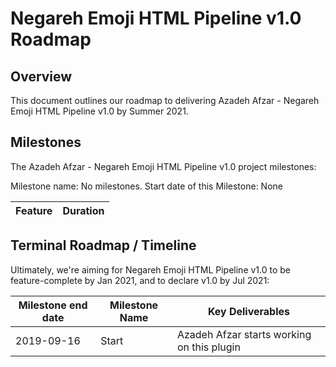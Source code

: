 # Negareh Emoji HTML Pipeline v1.0 Roadmap

## Overview

This document outlines our roadmap to delivering Azadeh Afzar - Negareh Emoji HTML Pipeline
v1.0 by Summer 2021.

## Milestones

The Azadeh Afzar - Negareh Emoji HTML Pipeline
v1.0 project milestones:

Milestone name: No milestones.
Start date of this Milestone: None

| Feature | Duration |
| --- | --- |


## Terminal Roadmap / Timeline

Ultimately, we're aiming for Negareh Emoji HTML Pipeline v1.0 to be feature-complete by Jan 2021,
and to declare v1.0 by Jul 2021:

| Milestone end date | Milestone Name | Key Deliverables |
| --- | --- | --- |
| 2019-09-16 | Start | Azadeh Afzar starts working on this plugin